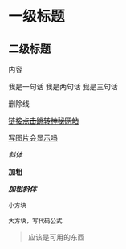 # 一级标题
## 二级标题

内容

我是一句话
我是两句话
我是三句话

~~删除线~~

[链接~~点击跳转神秘网站~~](https://baidu.com)

[写图片会显示吗]()

*斜体*

**加粗**

***加粗斜体***

`小方块`
```
大方块，写代码公式
```

> 应该是可用的东西

